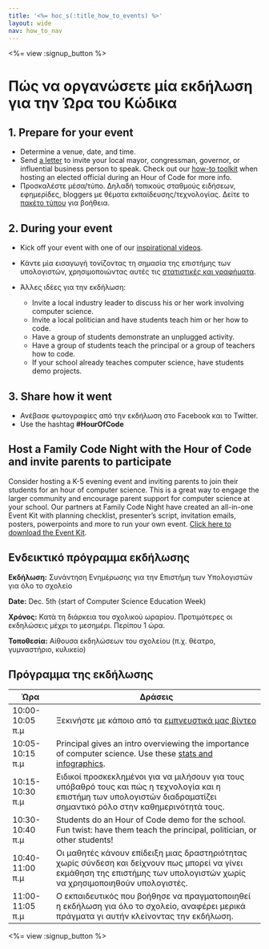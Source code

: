 ```yaml
---
title: '<%= hoc_s(:title_how_to_events) %>'
layout: wide
nav: how_to_nav
---
```

<%= view :signup_button %>

# Πώς να οργανώσετε μία εκδήλωση για την Ώρα του Κώδικα

## 1. Prepare for your event

- Determine a venue, date, and time.
- Send [a letter](https://docs.google.com/a/code.org/document/d/1eP41sKW7y0qq_JvkRIgZK8dWYICaGRZ4CCDETXa78wY/edit) to invite your local mayor, congressman, governor, or influential business person to speak. Check out our [how-to toolkit](<%=resolve_url('/files/elected-official.pdf')%>) when hosting an elected official during an Hour of Code for more info.
- Προσκαλέστε μέσα/τύπο. Δηλαδή τοπικούς σταθμούς ειδήσεων, εφημερίδες, bloggers με θέματα εκπαίδευσης/τεχνολογίας. Δείτε το [πακέτο τύπου](<%= resolve_url('/promote/press-kit') %>) για βοήθεια.

## 2. During your event

- Kick off your event with one of our [inspirational videos](<%= resolve_url('/promote/resources#videos') %>).
- Κάντε μία εισαγωγή τονίζοντας τη σημασία της επιστήμης των υπολογιστών, χρησιμοποιώντας αυτές τις [στατιστικές και γραφήματα](<%= resolve_url('/promote/stats') %>).   
      
    
- Άλλες ιδέες για την εκδήλωση: 
    - Invite a local industry leader to discuss his or her work involving computer science.
    - Invite a local politician and have students teach him or her how to code.
    - Have a group of students demonstrate an unplugged activity.
    - Have a group of students teach the principal or a group of teachers how to code.
    - If your school already teaches computer science, have students demo projects.

## 3. Share how it went

- Ανέβασε φωτογραφίες από την εκδήλωση στο Facebook και το Twitter. 
- Use the hashtag **#HourOfCode**

## Host a Family Code Night with the Hour of Code and invite parents to participate

Consider hosting a K-5 evening event and inviting parents to join their students for an hour of computer science. This is a great way to engage the larger community and encourage parent support for computer science at your school. Our partners at Family Code Night have created an all-in-one Event Kit with planning checklist, presenter’s script, invitation emails, posters, powerpoints and more to run your own event. [Click here to download the Event Kit](http://www.familycodenight.org/DownloadCodeDotOrg.html).

## Ενδεικτικό πρόγραμμα εκδήλωσης

**Εκδήλωση:** Συνάντηση Ενημέρωσης για την Επιστήμη των Υπολογιστών για όλο το σχολείο

**Date:** Dec. 5th (start of Computer Science Education Week)

**Χρόνος:** Κατά τη διάρκεια του σχολικού ωραρίου. Προτιμότερες οι εκδηλώσεις μέχρι το μεσημέρι. Περίπου 1 ώρα.

**Τοποθεσία:** Αίθουσα εκδηλώσεων του σχολείου (π.χ. θέατρο, γυμναστήριο, κυλικείο)   
  


## Πρόγραμμα της εκδήλωσης

| Ώρα             | Δράσεις                                                                                                                                                                    |
| --------------- | -------------------------------------------------------------------------------------------------------------------------------------------------------------------------- |
| 10:00-10:05 π.μ | Ξεκινήστε με κάποιο από τα [εμπνευστικά μας βίντεο](<%= resolve_url('/promote/resources#videos') %>)                                                                         |
| 10:05-10:15 π.μ | Principal gives an intro overviewing the importance of computer science. Use these [stats and infographics](<%= resolve_url('/promote/stats') %>).                           |
| 10:15-10:30 π.μ | Ειδικοί προσκεκλημένοι για να μιλήσουν για τους υπόβαθρό τους και πώς η τεχνολογία και η επιστήμη των υπολογιστών διαδραματίζει σημαντικό ρόλο στην καθημερινότητά τους.   |
| 10:30-10:40 π.μ | Students do an Hour of Code demo for the school. Fun twist: have them teach the principal, politician, or other students!                                                  |
| 10:40-11:00 π.μ | Οι μαθητές κάνουν επίδειξη μιας δραστηριότητας χωρίς σύνδεση και δείχνουν πως μπορεί να γίνει εκμάθηση της επιστήμης των υπολογιστών χωρίς να χρησιμοποιηθούν υπολογιστές. |
| 11:00-11:05 π.μ | Ο εκπαιδευτικός που βοήθησε να πραγματοποιηθεί η εκδήλωση για όλο το σχολείο, αναφέρει μερικά πράγματα γι αυτήν κλείνοντας την εκδήλωση.                                   |

<%= view :signup_button %>